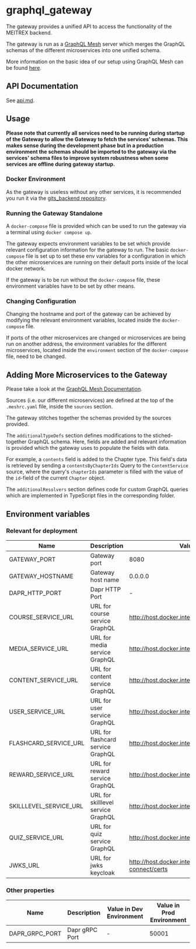 # graphql_gateway
The gateway provides a unified API to access the functionality of the MEITREX backend.

The gateway is run as a [GraphQL Mesh](https://the-guild.dev/graphql/mesh) server which merges the GraphQL schemas of the different microservices into one unified schema.

More information on the basic idea of our setup using GraphQL Mesh can be found [here](../backend/graphql.md).

## API Documentation

See [api.md](api.md).

## Usage

**Please note that currently all services need to be running during startup of the Gateway to allow the Gateway to fetch the services' schemas. This makes sense during the development phase but in a production environment the schemas should be imported to the gateway via the services' schema files to improve system robustness when some services are offline during gateway startup.**

### Docker Environment
As the gateway is useless without any other services, it is recommended you run it via the [gits_backend repository](https://github.com/MEITREX/backend).

### Running the Gateway Standalone
A `docker-compose` file is provided which can be used to run the gateway via a terminal using `docker compose up`.

The gateway expects environment variables to be set which provide relevant configuration information for the gateway to run. The basic `docker-compose` file is set up to set these env variables for a configuration in which the other microservices are running on their default ports inside of the local docker network.

If the gateway is to be run without the `docker-compose` file, these environment variables have to be set by other means.

### Changing Configuration

Changing the hostname and port of the gateway can be achieved by modifying the relevant environment variables, located inside the `docker-compose` file.

If ports of the other microservices are changed or microservices are being run on another address, the environment variables for the different microservices, located inside the `environment` section of the `docker-compose` file, need to be changed.

## Adding More Microservices to the Gateway

Please take a look at the [GraphQL Mesh Documentation](https://the-guild.dev/graphql/mesh/docs/getting-started/your-first-mesh-gateway).

Sources (i.e. our different microservices) are defined at the top of the `.meshrc.yaml` file, inside the `sources` section.

The gateway stitches together the schemas provided by the sources provided.

The `additionalTypeDefs` section defines modifications to the stiched-together GraphQL schema. Here, fields are added and relevant information is provided which the gateway uses to populate the fields with data.

For example, a `contents` field is added to the Chapter type. This field's data is retrieved by sending a `contentsByChapterIds` Query to the `ContentService` source, where the query's `chapterIds` parameter is filled with the value of the `id`-field of the current `Chapter` object. 

The `additionalResolvers` section defines code for custom GraphQL queries which are implemented in TypeScript files in the corresponding folder.

## Environment variables

### Relevant for deployment

| Name                   | Description                        | Value in Dev Environment                                                   | Value in Prod Environment                                           |
|------------------------|------------------------------------|----------------------------------------------------------------------------|---------------------------------------------------------------------|
| GATEWAY_PORT           | Gateway port                       | 8080                                                                       | 8080                                                                |
| GATEWAY_HOSTNAME       | Gateway host name                  | 0.0.0.0                                                                    | 0.0.0.0                                                             |
| DAPR_HTTP_PORT         | Dapr HTTP Port                     | -                                                                          | 3500                                                                |
| COURSE_SERVICE_URL     | URL for course service GraphQL     | http://host.docker.internal:2001/graphql                                   | http://localhost:3500/v1.0/invoke/course-service/method/graphql     |
| MEDIA_SERVICE_URL      | URL for media service GraphQL      | http://host.docker.internal:3001/graphql                                   | http://localhost:3500/v1.0/invoke/media-service/method/graphql      |
| CONTENT_SERVICE_URL    | URL for content service GraphQL    | http://host.docker.internal:4001/graphql                                   | http://localhost:3500/v1.0/invoke/content-service/method/graphql    |
| USER_SERVICE_URL       | URL for user service GraphQL       | http://host.docker.internal:5001/graphql                                   | http://localhost:3500/v1.0/invoke/user-service/method/graphql       |
| FLASHCARD_SERVICE_URL  | URL for flashcard service GraphQL  | http://host.docker.internal:6001/graphql                                   | http://localhost:3500/v1.0/invoke/flashcard-service/method/graphql  |
| REWARD_SERVICE_URL     | URL for reward service GraphQL     | http://host.docker.internal:7001/graphql                                   | http://localhost:3500/v1.0/invoke/reward-service/method/graphql     |
| SKILLLEVEL_SERVICE_URL | URL for skilllevel service GraphQL | http://host.docker.internal:8001/graphql                                   | http://localhost:3500/v1.0/invoke/skilllevel-service/method/graphql |
| QUIZ_SERVICE_URL       | URL for quiz service GraphQL       | http://host.docker.internal:9001/graphql                                   | http://localhost:3500/v1.0/invoke/quiz-service/method/graphql       |                                                               |
| JWKS_URL               | URL for jwks keycloak              | http://host.docker.internal:9009/realms/GITS/protocol/openid-connect/certs | http://keycloak/keycloak/realms/GITS/protocol/openid-connect/certs  |


### Other properties
| Name                   | Description                        | Value in Dev Environment                                                   | Value in Prod Environment                                           |
|------------------------|------------------------------------|----------------------------------------------------------------------------|---------------------------------------------------------------------|
| DAPR_GRPC_PORT         | Dapr gRPC Port                     | -                                                                          | 50001                                                               |
